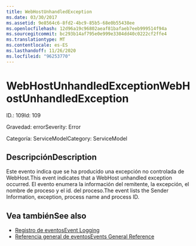 ```yaml
---
title: WebHostUnhandledException
ms.date: 03/30/2017
ms.assetid: 9e8564c6-8fd2-4bc9-85b5-68e0b55438ee
ms.openlocfilehash: 12d96a19c96802aeaf81bafaeb7eeb999514f94a
ms.sourcegitcommit: bc293b14af795e0e999e3304dd40c0222cf2ffe4
ms.translationtype: MT
ms.contentlocale: es-ES
ms.lasthandoff: 11/26/2020
ms.locfileid: "96253770"
---
```

# <a name="webhostunhandledexception"></a><span data-ttu-id="73264-102">WebHostUnhandledException</span><span class="sxs-lookup"><span data-stu-id="73264-102">WebHostUnhandledException</span></span>

<span data-ttu-id="73264-103">ID.: 109</span><span class="sxs-lookup"><span data-stu-id="73264-103">Id: 109</span></span>  
  
 <span data-ttu-id="73264-104">Gravedad: error</span><span class="sxs-lookup"><span data-stu-id="73264-104">Severity: Error</span></span>  
  
 <span data-ttu-id="73264-105">Categoría: ServiceModel</span><span class="sxs-lookup"><span data-stu-id="73264-105">Category: ServiceModel</span></span>  
  
## <a name="description"></a><span data-ttu-id="73264-106">Descripción</span><span class="sxs-lookup"><span data-stu-id="73264-106">Description</span></span>  

 <span data-ttu-id="73264-107">Este evento indica que se ha producido una excepción no controlada de WebHost.</span><span class="sxs-lookup"><span data-stu-id="73264-107">This event indicates that a WebHost unhandled exception occurred.</span></span> <span data-ttu-id="73264-108">El evento enumera la información del remitente, la excepción, el nombre de proceso y el id. del proceso.</span><span class="sxs-lookup"><span data-stu-id="73264-108">The event lists the Sender Information, exception, process name and process ID.</span></span>  
  
## <a name="see-also"></a><span data-ttu-id="73264-109">Vea también</span><span class="sxs-lookup"><span data-stu-id="73264-109">See also</span></span>

- [<span data-ttu-id="73264-110">Registro de eventos</span><span class="sxs-lookup"><span data-stu-id="73264-110">Event Logging</span></span>](index.md)
- [<span data-ttu-id="73264-111">Referencia general de eventos</span><span class="sxs-lookup"><span data-stu-id="73264-111">Events General Reference</span></span>](events-general-reference.md)
